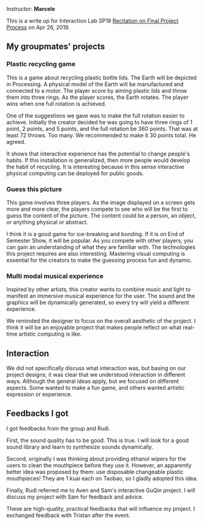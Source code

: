 Instructor: <b>Marcele</b>  

This is a write up for Interaction Lab SP18 [Recitation on Final Project Process](https://wp.nyu.edu/shanghai-ima-interaction-lab/recitation-9-final-project-process/) on Apr 26, 2019.  

## My groupmates' projects
### Plastic recycling game
This is a game about recycling plastic bottle lids. The Earth will be depicted in Processing. A physical model of the Earth will be manufactured and connected to a motor. The player score by aiming plastic lids and throw them into three rings. As the player scores, the Earth rotates. The player wins when one full rotation is achieved. 

One of the suggestions we gave was to make the full rotation easier to achieve. Initially the creator decided he was going to have three rings of 1 point, 2 points, and 5 points, and the full rotation be 360 points. That was at least 72 throws. Too many. We recommended to make it 30 points total. He agreed. 

It shows that interactive experience has the potential to change people's habits. If this installation is generalized, then more people would develop the habit of recycling. It is interesting because in this sense interactive physical computing can be deployed for public goods. 

### Guess this picture
This game involves three players. As the image displayed on a screen gets more and more clear, the players compete to see who will be the first to guess the content of the picture. The content could be a person, an object, or anything physical or abstract. 

I think it is a good game for ice-breaking and bonding. If it is on End of Semester Show, it will be popular. As you compete with other players, you can gain an understanding of what they are familiar with. The technologies this project requires are also interesting. Mastering visual computing is essential for the creators to make the guessing process fun and dynamic. 

### Multi modal musical experience
Inspired by other artists, this creator wants to combine music and light to manifest an immersive musical experience for the user. The sound and the graphics will be dynamically generated, so every try will yield a different experience. 

We reminded the designer to focus on the overall aesthetic of the project. I think it will be an enjoyable project that makes people reflect on what real-time artistic computing is like. 

## Interaction
We did not specifically discuss what interaction was, but basing on our project designs, it was clear that we understood interaction in different ways. Although the general ideas apply, but we focused on different aspects. Some wanted to make a fun game, and others wanted artistic expression or experience. 

## Feedbacks I got
I got feedbacks from the group and Rudi. 

First, the sound quality has to be good. This is true. I will look for a good sound library and learn to synthesize sounds dynamically. 

Second, originally I was thinking about providing ethanol wipers for the users to clean the mouthpiece before they use it. However, an apparently better idea was proposed by them: use disposable changeable plastic mouthpieces! They are 1 kuai each on Taobao, so I gladly adopted this idea. 

Finally, Rudi referred me to Aven and Sam's interactive GuQin project. I will discuss my project with Sam for feedback and advice. 

These are high-quality, practical feedbacks that will influence my project. I exchanged feedback with Tristan after the event. 

